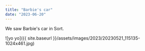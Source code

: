 ```yaml
---
title: "Barbie's car"
date: "2023-06-20"
---
```


We saw Barbie's car in Sort.

![yo yo]({{ site.baseurl }}/assets/images/2023/20230521_115135-1024x461.jpg)
